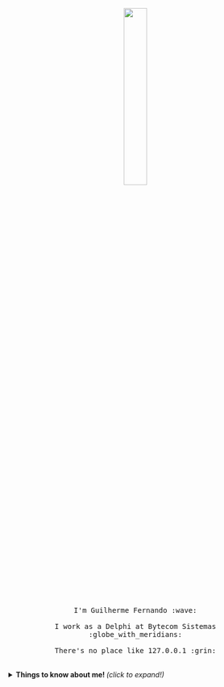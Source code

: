 <p align="center">
  <img src="https://media.giphy.com/media/MeJgB3yMMwIaHmKD4z/giphy.gif" width="30%">
  <br><br>
  <samp>
    I'm Guilherme Fernando :wave:
    <br><br>
    I work as a Delphi at Bytecom Sistemas :globe_with_meridians:
    <br><br>
    There's no place like 127.0.0.1 :grin:
  </samp>
</p>

<br>

<details>
  <summary> <b> Things to know about me! </b> <i>(click to expand!)</i> </summary>

  <br>

  [![Github Stats By Anurag](https://github-readme-stats.vercel.app/api?username=guiifernando1&show_icons=true&theme=dracula&bg_color=151515&count_private=true)](https://github.com/guiifernando1/github-readme-stats)

<p align="center">
  Made with :blue_heart: &nbsp;using GitHub Markdown &nbsp;:arrow_down:
</p>

